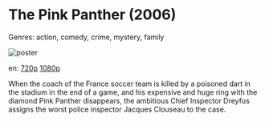 # The Pink Panther (2006)

Genres: action, comedy, crime, mystery, family

![poster](http://image.tmdb.org/t/p/w500/eNzbcO8Mps96Zycg6DSFn9b1aO1.jpg)

en:
  [720p](magnet:?xt=urn:btih:1944EC6EFA1FC940DFB600A9CCF5E60570965071&tr=udp://glotorrents.pw:6969/announce&tr=udp://tracker.opentrackr.org:1337/announce&tr=udp://torrent.gresille.org:80/announce&tr=udp://tracker.openbittorrent.com:80&tr=udp://tracker.coppersurfer.tk:6969&tr=udp://tracker.leechers-paradise.org:6969&tr=udp://p4p.arenabg.ch:1337&tr=udp://tracker.internetwarriors.net:1337)
  [1080p](magnet:?xt=urn:btih:64E0E27D69ED7C47E6758C6638989B320DDDD51A&tr=udp://glotorrents.pw:6969/announce&tr=udp://tracker.opentrackr.org:1337/announce&tr=udp://torrent.gresille.org:80/announce&tr=udp://tracker.openbittorrent.com:80&tr=udp://tracker.coppersurfer.tk:6969&tr=udp://tracker.leechers-paradise.org:6969&tr=udp://p4p.arenabg.ch:1337&tr=udp://tracker.internetwarriors.net:1337)
  


When the coach of the France soccer team is killed by a poisoned dart in the stadium in the end of a game, and his expensive and huge ring with the diamond Pink Panther disappears, the ambitious Chief Inspector Dreyfus assigns the worst police inspector Jacques Clouseau to the case.